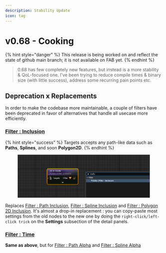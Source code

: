 ```yaml
---
description: Stability Update
icon: tag
---
```


# v0.68 - Cooking

{% hint style="danger" %}
This release is being worked on and reflect the state of github main branch; it is not available on FAB yet.
{% endhint %}

> 0.68 has few completely new features, but instead is a more stability & QoL-focused one. I've been trying to reduce compile times & binary size (with little success), address some recurring pain points etc.

## Deprecation x Replacements

In order to make the codebase more maintainable, a couple of filters have been deprecated in favor of alternatives that handle all usecase more efficiently.

### [Filter : Inclusion](../../node-library/filters/filters-points/spatial/inclusion.md)

{% hint style="success" %}
Targets accepts any path-like data such as **Paths**, **Splines**, and soon **Polygon2D**.
{% endhint %}

<figure><img src="../../.gitbook/assets/image (70).png" alt=""><figcaption></figcaption></figure>

Replaces [Filter : Path Inclusion](../../node-library/filters/filters-points/spatial/path-inclusion.md), [Filter : Spline Inclusion](../../node-library/filters/filters-points/spatial/spline-inclusion.md) and [Filter : Polygon 2D Inclusion](../../node-library/filters/filters-points/spatial/polygon-2d-inclusion.md). It's almost a drop-in replacement : you can copy-paste most settings from the old nodes to the new one by doing the `right-click/left-click trick` on the **Settings** subsection of the detail panels.

### [Filter : Time](../../node-library/filters/filters-points/spatial/time.md)

**Same as above**, but for [Filter : Path Alpha](../../node-library/filters/filters-points/spatial/path-alpha.md) and [Filter : Spline Alpha](../../node-library/filters/filters-points/spatial/spline-alpha.md)
